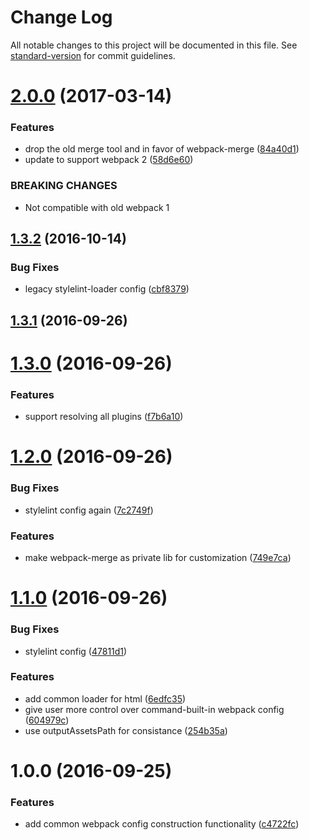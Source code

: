 # Change Log

All notable changes to this project will be documented in this file. See [standard-version](https://github.com/conventional-changelog/standard-version) for commit guidelines.

<a name="2.0.0"></a>
# [2.0.0](https://github.com/draykcirb/brickyard-webpack/compare/v1.3.2...v2.0.0) (2017-03-14)


### Features

* drop the old merge tool and in favor of webpack-merge ([84a40d1](https://github.com/draykcirb/brickyard-webpack/commit/84a40d1))
* update to support webpack 2 ([58d6e60](https://github.com/draykcirb/brickyard-webpack/commit/58d6e60))


### BREAKING CHANGES

* Not compatible with old webpack 1



<a name="1.3.2"></a>
## [1.3.2](https://github.com/draykcirb/brickyard-webpack/compare/v1.3.1...v1.3.2) (2016-10-14)


### Bug Fixes

* legacy stylelint-loader config ([cbf8379](https://github.com/draykcirb/brickyard-webpack/commit/cbf8379))



<a name="1.3.1"></a>
## [1.3.1](https://github.com/draykcirb/brickyard-webpack/compare/v1.3.0...v1.3.1) (2016-09-26)



<a name="1.3.0"></a>
# [1.3.0](https://github.com/draykcirb/brickyard-webpack/compare/v1.2.0...v1.3.0) (2016-09-26)


### Features

* support resolving all plugins ([f7b6a10](https://github.com/draykcirb/brickyard-webpack/commit/f7b6a10))



<a name="1.2.0"></a>
# [1.2.0](https://github.com/draykcirb/brickyard-webpack/compare/v1.1.0...v1.2.0) (2016-09-26)


### Bug Fixes

* stylelint config again ([7c2749f](https://github.com/draykcirb/brickyard-webpack/commit/7c2749f))


### Features

* make webpack-merge as private lib for customization ([749e7ca](https://github.com/draykcirb/brickyard-webpack/commit/749e7ca))



<a name="1.1.0"></a>
# [1.1.0](https://github.com/draykcirb/brickyard-webpack/compare/v1.0.0...v1.1.0) (2016-09-26)


### Bug Fixes

* stylelint config ([47811d1](https://github.com/draykcirb/brickyard-webpack/commit/47811d1))


### Features

* add common loader for html ([6edfc35](https://github.com/draykcirb/brickyard-webpack/commit/6edfc35))
* give user more control over command-built-in webpack config ([604979c](https://github.com/draykcirb/brickyard-webpack/commit/604979c))
* use outputAssetsPath for consistance ([254b35a](https://github.com/draykcirb/brickyard-webpack/commit/254b35a))



<a name="1.0.0"></a>
# 1.0.0 (2016-09-25)


### Features

* add common webpack config construction functionality ([c4722fc](https://github.com/draykcirb/brickyard-webpack/commit/c4722fc))
